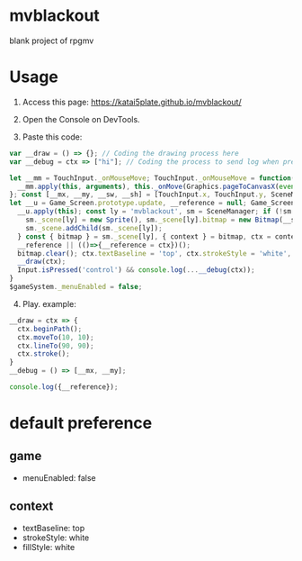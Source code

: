 # mvblackout
blank project of rpgmv

# Usage
1. Access this page:
https://katai5plate.github.io/mvblackout/

2. Open the Console on DevTools.

3. Paste this code:
```js
var __draw = () => {}; // Coding the drawing process here
var __debug = ctx => ["hi"]; // Coding the process to send log when pressing control/alt key here (for debugging)

let __mm = TouchInput._onMouseMove; TouchInput._onMouseMove = function(event) {
  __mm.apply(this, arguments), this._onMove(Graphics.pageToCanvasX(event.pageX), Graphics.pageToCanvasY(event.pageY));
}; const [__mx, __my, __sw, __sh] = [TouchInput.x, TouchInput.y, SceneManager._screenWidth, SceneManager._screenHeight];
let __u = Game_Screen.prototype.update, __reference = null; Game_Screen.prototype.update = function () {
  __u.apply(this); const ly = 'mvblackout', sm = SceneManager; if (!sm._scene[ly]) {
    sm._scene[ly] = new Sprite(), sm._scene[ly].bitmap = new Bitmap(__sw, __sh);
    sm._scene.addChild(sm._scene[ly]);
  } const { bitmap } = sm._scene[ly], { context } = bitmap, ctx = context;
  __reference || (()=>{__reference = ctx})();
  bitmap.clear(); ctx.textBaseline = 'top', ctx.strokeStyle = 'white', ctx.fillStyle = 'white';
  __draw(ctx);
  Input.isPressed('control') && console.log(...__debug(ctx));
}
$gameSystem._menuEnabled = false;
```

4. Play. example:
```js
__draw = ctx => {
  ctx.beginPath();
  ctx.moveTo(10, 10);
  ctx.lineTo(90, 90);
  ctx.stroke();
}
__debug = () => [__mx, __my];
```
```js
console.log({__reference});
```

# default preference
## game
- menuEnabled: false
## context
- textBaseline: top
- strokeStyle: white
- fillStyle: white

